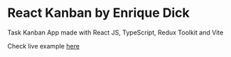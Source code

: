 # React Kanban by Enrique Dick

Task Kanban App made with React JS, TypeScript, Redux Toolkit and Vite

Check live example [here](https://kikindb.github.io/task-kanban/)
